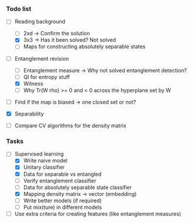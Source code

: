 ### Todo list 
- [ ]  Reading background
    - [ ]  2xd → Confirm the solution
    - [x]  3x3 → Has it been solved? Not solved
    - [ ]  Maps for constructing absolutely separable states
- [ ]  Entanglement revision
    - [ ]  Entanglement measure → Why not solved entanglement detection?
    - [ ]  QI for entropy stuff
    - [x]  Witness
    - [ ]  Why Tr(W rho) >= 0 and < 0 across the hyperplane set by W
- [ ]  Find if the map is biased → one closed set or not?
- [x]  Separability
- [ ]  Compare CV algorithms for the density matrix


### Tasks
- [ ] Supervised learning
    - [x]  Write naive model
    - [x]  Unitary classifier  
    - [x]  Data for separable vs entangled
    - [ ]  Verify entanglement classifier
    - [ ]  Data for absolutely separable state classifier
    - [x]  Mapping density matrix → vector (embedding)
    - [ ]  Write better models (if required)
    - [ ]  Put mix(ture) in different models
- [ ]  Use extra criteria for creating features (like entanglement measures)
